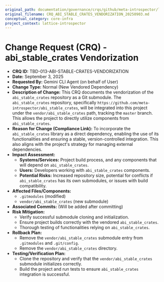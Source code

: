 ```yaml
---
original_path: documentation/governance/crqs/github/meta-introspector/lattice-introspector/docs/crq/CRQ_ABI_STABLE_CRATES_VENDORIZATION_20250903.md
original_filename: CRQ_ABI_STABLE_CRATES_VENDORIZATION_20250903.md
conceptual_category: core-infra
project_context: lattice-introspector
---
```


# Change Request (CRQ) - abi_stable_crates Vendorization

*   **CRQ ID:** TBD-013-ABI-STABLE-CRATES-VENDORIZATION
*   **Date:** September 3, 2025
*   **Requested By:** Gemini CLI Agent (on behalf of User)
*   **Change Type:** Normal (New Vendored Dependency)
*   **Description of Change:**
    This CRQ documents the vendorization of the `abi_stable_crates` repository as a Git submodule. The `abi_stable_crates` repository, specifically `https://github.com/meta-introspector/abi_stable_crates`, will be integrated into this project under the `vendor/abi_stable_crates` path, tracking the `master` branch. This allows the project to directly utilize components from `abi_stable_crates`.
*   **Reason for Change (Compliance Link):**
    To incorporate the `abi_stable_crates` library as a direct dependency, enabling the use of its functionalities and ensuring a stable, version-controlled integration. This also aligns with the project's strategy for managing external dependencies.
*   **Impact Assessment:**
    *   **Systems/Services:** Project build process, and any components that will depend on `abi_stable_crates`.
    *   **Users:** Developers working with `abi_stable_crates` components.
    *   **Potential Risks:** Increased repository size, potential for conflicts if `abi_stable_crates` has its own submodules, or issues with build compatibility.
*   **Affected Files/Components:**
    *   `.gitmodules` (modified)
    *   `vendor/abi_stable_crates` (new submodule)
*   **Associated Commits:** (Will be added after committing)
*   **Risk Mitigation:**
    *   Verify successful submodule cloning and initialization.
    *   Ensure project builds correctly with the vendored `abi_stable_crates`.
    *   Thorough testing of functionalities relying on `abi_stable_crates`.
*   **Rollback Plan:**
    *   Remove the `vendor/abi_stable_crates` submodule entry from `.gitmodules` and `.git/config`.
    *   Remove the `vendor/abi_stable_crates` directory.
*   **Testing/Verification Plan:**
    *   Clone the repository and verify that the `vendor/abi_stable_crates` submodule initializes correctly.
    *   Build the project and run tests to ensure `abi_stable_crates` integration is successful.
